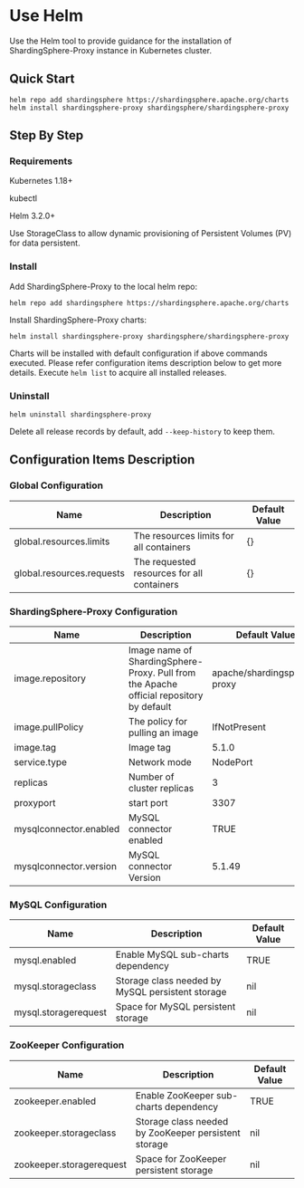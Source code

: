 # Use Helm

Use the Helm tool to provide guidance for the installation of ShardingSphere-Proxy instance in Kubernetes cluster.

## Quick Start

```shell
helm repo add shardingsphere https://shardingsphere.apache.org/charts
helm install shardingsphere-proxy shardingsphere/shardingsphere-proxy
```

## Step By Step

### Requirements

Kubernetes 1.18+

kubectl

Helm 3.2.0+

Use StorageClass to allow dynamic provisioning of Persistent Volumes (PV) for data persistent.

### Install

Add ShardingSphere-Proxy to the local helm repo:

```shell
helm repo add shardingsphere https://shardingsphere.apache.org/charts
```

Install ShardingSphere-Proxy charts:

```shell
helm install shardingsphere-proxy shardingsphere/shardingsphere-proxy
```

Charts will be installed with default configuration if above commands executed.
Please refer configuration items description below to get more details.
Execute `helm list` to acquire all installed releases.

### Uninstall

```shell
helm uninstall shardingsphere-proxy
```

Delete all release records by default, add `--keep-history` to keep them. 

## Configuration Items Description

### Global Configuration

| Name                      | Description                                | Default Value |
| ------------------------- | ------------------------------------------ | ------------- |
| global.resources.limits   | The resources limits for all containers    | {}            |
| global.resources.requests | The requested resources for all containers | {}            |

### ShardingSphere-Proxy Configuration

| Name                   | Description                                                                             | Default Value               |
| ---------------------- |---------------------------------------------------------------------------------------- | --------------------------- |
| image.repository       | Image name of ShardingSphere-Proxy. Pull from the Apache official repository by default | apache/shardingsphere-proxy |
| image.pullPolicy       | The policy for pulling an image                                                         | IfNotPresent                |
| image.tag              | Image tag                                                                               | 5.1.0                       |
| service.type           | Network mode                                                                            | NodePort                    |
| replicas               | Number of cluster replicas                                                              | 3                           |
| proxyport              | start port                                                                              | 3307                        |
| mysqlconnector.enabled | MySQL connector enabled                                                                 | TRUE                        |
| mysqlconnector.version | MySQL connector Version                                                                 | 5.1.49                      |

### MySQL Configuration

| Name                 | Description                                      | Default Value |
| -------------------- | ------------------------------------------------ | ------------- |
| mysql.enabled        | Enable MySQL sub-charts dependency               | TRUE          |
| mysql.storageclass   | Storage class needed by MySQL persistent storage | nil           |
| mysql.storagerequest | Space for MySQL persistent storage               | nil           |

### ZooKeeper Configuration

| Name                     | Description                                           | Default Value  |
| ------------------------ | ----------------------------------------------------- | -------------- |
| zookeeper.enabled        | Enable ZooKeeper sub-charts dependency                | TRUE           |
| zookeeper.storageclass   | Storage class needed by ZooKeeper persistent storage  | nil            |
| zookeeper.storagerequest | Space for ZooKeeper persistent storage                | nil            |
